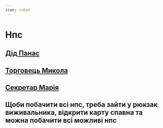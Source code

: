 ```yaml
---
icon: robot
---
```


# Нпс

## [Дід Панас](did-panas.md)

## [Торговець Микола](torgovec-mikola.md)

## [Секретар Марія](sekretar-mariya.md)

## **Щоби побачити всі нпс, треба зайти у рюкзак виживальника, відкрити карту спавна та можна побачити всі можливі нпс**
